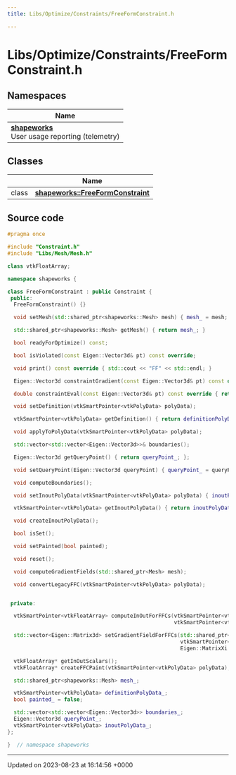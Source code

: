 ```yaml
---
title: Libs/Optimize/Constraints/FreeFormConstraint.h

---
```


# Libs/Optimize/Constraints/FreeFormConstraint.h



## Namespaces

| Name           |
| -------------- |
| **[shapeworks](../Namespaces/namespaceshapeworks.md)** <br>User usage reporting (telemetry)  |

## Classes

|                | Name           |
| -------------- | -------------- |
| class | **[shapeworks::FreeFormConstraint](../Classes/classshapeworks_1_1FreeFormConstraint.md)**  |




## Source code

```cpp
#pragma once

#include "Constraint.h"
#include "Libs/Mesh/Mesh.h"

class vtkFloatArray;

namespace shapeworks {

class FreeFormConstraint : public Constraint {
 public:
  FreeFormConstraint() {}

  void setMesh(std::shared_ptr<shapeworks::Mesh> mesh) { mesh_ = mesh; }

  std::shared_ptr<shapeworks::Mesh> getMesh() { return mesh_; }

  bool readyForOptimize() const;

  bool isViolated(const Eigen::Vector3d& pt) const override;

  void print() const override { std::cout << "FF" << std::endl; }

  Eigen::Vector3d constraintGradient(const Eigen::Vector3d& pt) const override { return mesh_->getFFCGradient(pt); }

  double constraintEval(const Eigen::Vector3d& pt) const override { return mesh_->getFFCValue(pt); }

  void setDefinition(vtkSmartPointer<vtkPolyData> polyData);

  vtkSmartPointer<vtkPolyData> getDefinition() { return definitionPolyData_; };

  void applyToPolyData(vtkSmartPointer<vtkPolyData> polyData);

  std::vector<std::vector<Eigen::Vector3d>>& boundaries();

  Eigen::Vector3d getQueryPoint() { return queryPoint_; };

  void setQueryPoint(Eigen::Vector3d queryPoint) { queryPoint_ = queryPoint; };

  void computeBoundaries();

  void setInoutPolyData(vtkSmartPointer<vtkPolyData> polyData) { inoutPolyData_ = polyData; }

  vtkSmartPointer<vtkPolyData> getInoutPolyData() { return inoutPolyData_; };

  void createInoutPolyData();

  bool isSet();

  void setPainted(bool painted);

  void reset();

  void computeGradientFields(std::shared_ptr<Mesh> mesh);

  void convertLegacyFFC(vtkSmartPointer<vtkPolyData> polyData);


 private:

  vtkSmartPointer<vtkFloatArray> computeInOutForFFCs(vtkSmartPointer<vtkPolyData> polyData, Eigen::Vector3d query,
                                                     vtkSmartPointer<vtkPolyData> halfmesh);

  std::vector<Eigen::Matrix3d> setGradientFieldForFFCs(std::shared_ptr<Mesh> mesh,
                                                       vtkSmartPointer<vtkDoubleArray> absvalues, Eigen::MatrixXd V,
                                                       Eigen::MatrixXi F);

  vtkFloatArray* getInOutScalars();
  vtkFloatArray* createFFCPaint(vtkSmartPointer<vtkPolyData> polyData);

  std::shared_ptr<shapeworks::Mesh> mesh_;

  vtkSmartPointer<vtkPolyData> definitionPolyData_;
  bool painted_ = false;

  std::vector<std::vector<Eigen::Vector3d>> boundaries_;
  Eigen::Vector3d queryPoint_;
  vtkSmartPointer<vtkPolyData> inoutPolyData_;
};

}  // namespace shapeworks
```


-------------------------------

Updated on 2023-08-23 at 16:14:56 +0000
